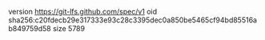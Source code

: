 version https://git-lfs.github.com/spec/v1
oid sha256:c20fdecb29e317333e93c28c3395dec0a850be5465cf94bd85516ab849759d58
size 5789
